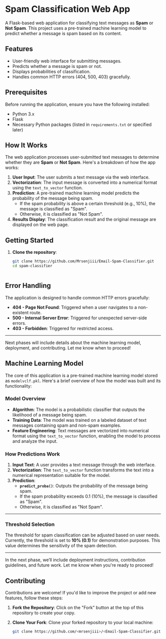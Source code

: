 # Spam Classification Web App

A Flask-based web application for classifying text messages as **Spam** or **Not Spam**. This project uses a pre-trained machine learning model to predict whether a message is spam based on its content.

## Features

- User-friendly web interface for submitting messages.
- Predicts whether a message is spam or not.
- Displays probabilities of classification.
- Handles common HTTP errors (404, 500, 403) gracefully.

## Prerequisites

Before running the application, ensure you have the following installed:

- Python 3.x
- Flask
- Necessary Python packages (listed in `requirements.txt` or specified later)


## How It Works

The web application processes user-submitted text messages to determine whether they are **Spam** or **Not Spam**. Here's a breakdown of how the app works:

1. **User Input**: The user submits a text message via the web interface.
2. **Vectorization**: The input message is converted into a numerical format using the `text_to_vector` function.
3. **Prediction**: A pre-trained machine learning model predicts the probability of the message being spam.
   - If the spam probability is above a certain threshold (e.g., 10%), the message is classified as "Spam".
   - Otherwise, it is classified as "Not Spam".
4. **Results Display**: The classification result and the original message are displayed on the web page.


## Getting Started

1. **Clone the repository**:
   ```bash
   git clone https://github.com/Mrsenjiii/Email-Spam-Classifier.git
   cd spam-classifier



## Error Handling

The application is designed to handle common HTTP errors gracefully:

- **404 - Page Not Found**: Triggered when a user navigates to a non-existent route.
- **500 - Internal Server Error**: Triggered for unexpected server-side errors.
- **403 - Forbidden**: Triggered for restricted access.

---

Next phases will include details about the machine learning model, deployment, and contributing. Let me know when to proceed!




## Machine Learning Model

The core of this application is a pre-trained machine learning model stored as `modelvclf.pkl`. Here's a brief overview of how the model was built and its functionality:

### Model Overview

- **Algorithm**: The model is a probabilistic classifier that outputs the likelihood of a message being spam.
- **Training Data**: The model was trained on a labeled dataset of text messages containing spam and non-spam examples.
- **Feature Engineering**: Text messages are vectorized into numerical format using the `text_to_vector` function, enabling the model to process and analyze the input.

### How Predictions Work

1. **Input Text**: A user provides a text message through the web interface.
2. **Vectorization**: The `text_to_vector` function transforms the text into a numerical representation suitable for the model.
3. **Prediction**:
   - **`predict_proba()`**: Outputs the probability of the message being spam.
   - If the spam probability exceeds 0.1 (10%), the message is classified as "Spam".
   - Otherwise, it is classified as "Not Spam".

---

### Threshold Selection

The threshold for spam classification can be adjusted based on user needs. Currently, the threshold is set to **10% (0.1)** for demonstration purposes. This value determines the sensitivity of the spam detection.

---

In the next phase, we’ll include deployment instructions, contribution guidelines, and future work. Let me know when you're ready to proceed!



## Contributing

Contributions are welcome! If you'd like to improve the project or add new features, follow these steps:

1. **Fork the Repository**:
   Click on the "Fork" button at the top of this repository to create your copy.

2. **Clone Your Fork**:
   Clone your forked repository to your local machine:
   ```bash
   git clone https://github.com/<mrsenjiii>/<Email-Spam-Classifier.git
